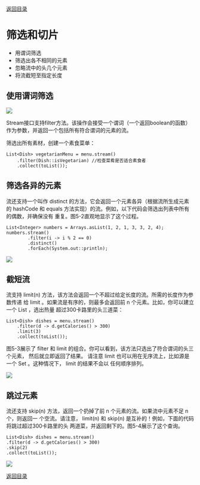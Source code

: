 [返回目录](/README.md)

# 筛选和切片

* 用谓词筛选
* 筛选出各不相同的元素
* 忽略流中的头几个元素
* 将流截短至指定长度

## 使用谓词筛选

![](/assets/import16.png)

Stream接口支持filter方法。该操作会接受一个谓词（一个返回boolean的函数）作为参数，并返回一个包括所有符合谓词的元素的流。

筛选出所有素材，创建一个素食菜单：

```
List<Dish> vegetarianMenu = menu.stream()
    .filter(Dish::isVegetarian) //检查菜肴是否适合素食者
    .collect(toList());
```

## 筛选各异的元素

流还支持一个叫作 distinct 的方法，它会返回一个元素各异（根据流所生成元素的hashCode 和 equals 方法实现）的流。例如，以下代码会筛选出列表中所有的偶数，并确保没有重复。图5-2直观地显示了这个过程。

```
List<Integer> numbers = Arrays.asList(1, 2, 1, 3, 3, 2, 4);
numbers.stream()
        .filter(i -> i % 2 == 0)
        .distinct()
        .forEach(System.out::println);
```

![](/assets/import15.png)

## 截短流

流支持 limit\(n\) 方法，该方法会返回一个不超过给定长度的流。所需的长度作为参数传递给 limit 。如果流是有序的，则最多会返回前 n 个元素。比如，你可以建立一个 List ，选出热量超过300卡路里的头三道菜：

```
List<Dish> dishes = menu.stream()
    .filter(d -> d.getCalories() > 300)
    .limit(3)
    .collect(toList());
```

图5-3展示了 filter 和 limit 的组合。你可以看到，该方法只选出了符合谓词的头三个元素，然后就立即返回了结果。请注意 limit 也可以用在无序流上，比如源是一个 Set 。这种情况下， limit 的结果不会以任何顺序排列。

![](/assets/import17.png)

## 跳过元素

流还支持 skip\(n\) 方法，返回一个扔掉了前 n 个元素的流。如果流中元素不足 n 个，则返回一个空流。请注意， limit\(n\) 和 skip\(n\) 是互补的！例如，下面的代码将跳过超过300卡路里的头两道菜，并返回剩下的。图5-4展示了这个查询。

```
List<Dish> dishes = menu.stream()
.filter(d -> d.getCalories() > 300)
.skip(2)
.collect(toList());
```

![](/assets/import18.png)



[返回目录](/README.md)

